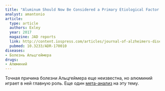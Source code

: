 ```yaml
---
title: "Aluminum Should Now Be Considered a Primary Etiological Factor in Alzheimer's Disease"
analyst: amantonio
article:
  type: article
  authors: Exley
  year: 2017
  magazine: JAD reports
  link: http://content.iospress.com/articles/journal-of-alzheimers-disease-reports/adr170010
  pubmed: 10.3233/ADR-170010
diseases:
- Болезнь Альцгеймера
drugs:
- Алюминий
---
```


Точная причина болезни Альцгеймера еще неизвестна, но алюминий играет в ней главную роль.
Еще один [мета-анализ](http://www.sciencedirect.com/science/article/pii/S0304394015302512) на эту тему.

